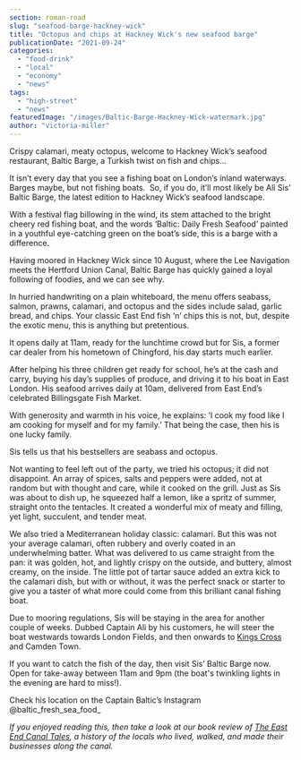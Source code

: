 ```yaml
---
section: roman-road
slug: "seafood-barge-hackney-wick"
title: "Octopus and chips at Hackney Wick's new seafood barge"
publicationDate: "2021-09-24"
categories: 
  - "food-drink"
  - "local"
  - "economy"
  - "news"
tags: 
  - "high-street"
  - "news"
featuredImage: "/images/Baltic-Barge-Hackney-Wick-watermark.jpg"
author: "victoria-miller"
---
```


Crispy calamari, meaty octopus, welcome to Hackney Wick’s seafood restaurant, Baltic Barge, a Turkish twist on fish and chips...

It isn’t every day that you see a fishing boat on London’s inland waterways. Barges maybe, but not fishing boats.  So, if you do, it’ll most likely be Ali Sis’ Baltic Barge, the latest edition to Hackney Wick’s seafood landscape.

With a festival flag billowing in the wind, its stem attached to the bright cheery red fishing boat, and the words ‘Baltic: Daily Fresh Seafood’ painted in a youthful eye-catching green on the boat’s side, this is a barge with a difference.

Having moored in Hackney Wick since 10 August, where the Lee Navigation meets the Hertford Union Canal, Baltic Barge has quickly gained a loyal following of foodies, and we can see why.

In hurried handwriting on a plain whiteboard, the menu offers seabass, salmon, prawns, calamari, and octopus and the sides include salad, garlic bread, and chips. Your classic East End fish ‘n’ chips this is not, but, despite the exotic menu, this is anything but pretentious.

It opens daily at 11am, ready for the lunchtime crowd but for Sis, a former car dealer from his hometown of Chingford, his day starts much earlier. 

After helping his three children get ready for school, he’s at the cash and carry, buying his day’s supplies of produce, and driving it to his boat in East London. His seafood arrives daily at 10am, delivered from East End’s celebrated Billingsgate Fish Market.

With generosity and warmth in his voice, he explains: ‘I cook my food like I am cooking for myself and for my family.’ That being the case, then his is one lucky family.

Sis tells us that his bestsellers are seabass and octopus.

Not wanting to feel left out of the party, we tried his octopus; it did not disappoint. An array of spices, salts and peppers were added, not at random but with thought and care, while it cooked on the grill. Just as Sis was about to dish up, he squeezed half a lemon, like a spritz of summer, straight onto the tentacles. It created a wonderful mix of meaty and filling, yet light, succulent, and tender meat.

We also tried a Mediterranean holiday classic: calamari. But this was not your average calamari, often rubbery and overly coated in an underwhelming batter. What was delivered to us came straight from the pan: it was golden, hot, and lightly crispy on the outside, and buttery, almost creamy, on the inside. The little pot of tartar sauce added an extra kick to the calamari dish, but with or without, it was the perfect snack or starter to give you a taster of what more could come from this brilliant canal fishing boat.

Due to mooring regulations, Sis will be staying in the area for another couple of weeks. Dubbed Captain Ali by his customers, he will steer the boat westwards towards London Fields, and then onwards to [Kings Cross](https://www.kingscross.co.uk/) and Camden Town.

If you want to catch the fish of the day, then visit Sis’ Baltic Barge now. Open for take-away between 11am and 9pm (the boat's twinkling lights in the evening are hard to miss!).

Check his location on the Captain Baltic’s Instagram @baltic\_fresh\_sea\_food\_ 

_If you enjoyed reading this, then take a look at our book review of [The East End Canal Tales](https://romanroadlondon.com/east-end-canal-tales-carolyn-clark-book-review/), a history of the locals who lived, walked, and made their businesses along the canal._


